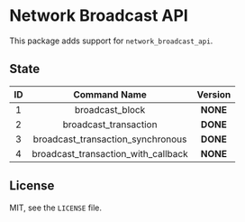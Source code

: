 # Network Broadcast API

This package adds support for `network_broadcast_api`.

## State

| **ID** | **Command Name** | **Version** |
| :-: | :-: | :-: |
| 1 | broadcast_block | **NONE** |
| 2 | broadcast_transaction | **DONE** |
| 3 | broadcast_transaction_synchronous | **DONE** |
| 4 | broadcast_transaction_with_callback | **NONE** |


## License

MIT, see the `LICENSE` file.

